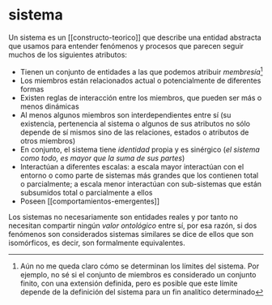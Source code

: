# sistema
Un sistema es un [[constructo-teorico]] que describe una entidad abstracta que usamos para entender fenómenos y procesos que parecen seguir muchos de los siguientes atributos:

- Tienen un conjunto de entidades a las que podemos atribuir *membresía*[^1]
- Los miembros están relacionados actual o potencialmente de diferentes formas
- Existen reglas de interacción entre los miembros, que pueden ser más o menos dinámicas
- Al menos algunos miembros son interdependientes entre sí (su existencia, pertenencia al sistema o algunos de sus atributos no sólo depende de sí mismos sino de las relaciones, estados o atributos de otros miembros)
- En conjunto, el sistema tiene *identidad* propia y es sinérgico (*el sistema como todo, es mayor que la suma de sus partes*)
- Interactúan a diferentes escalas: a escala mayor interactúan con el entorno o como parte de sistemas más grandes que los contienen total o parcialmente; a escala menor interactúan con sub-sistemas que están subsumidos total o parcialmente a ellos
- Poseen [[comportamientos-emergentes]]

Los sistemas no necesariamente son entidades reales y por tanto no necesitan compartir ningún *valor ontológico* entre sí, por esa razón, si dos fenómenos son considerados sistemas similares se dice de ellos que son isomórficos, es decir, son formalmente equivalentes.

[^1]: Aún no me queda claro cómo se determinan los límites del sistema. Por ejemplo, no sé si el conjunto de miembros es considerado un conjunto finito, con una extensión definida, pero es posible que este límite depende de la definición del sistema para un fin analítico determinado

